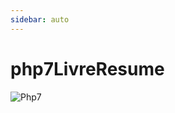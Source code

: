 ```yaml
---
sidebar: auto
---
```

# php7LivreResume


![Php7](https://www.genious-interactive.com/wp-content/uploads/2015/06/php7-1.jpg)
